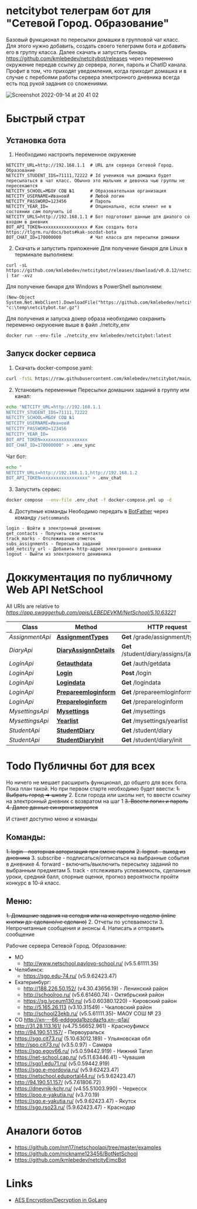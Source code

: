 # netcitybot телеграм бот для "Сетевой Город. Образование"

Базовый функционал по пересылки домашки в групповой чат класс.
Для этого нужно добавить, создать своего телеграмм бота и добавить его в группу класса.
Далее скачать и запустить бинарь https://github.com/kmlebedev/netcitybot/releases через переменно окружение передав ссылку до сервера, логин, пароль и ChatID канала.
Профит в том, что приходят уведомления, когда приходит домашка и в случае с перебоями работы сервера электронного дневника всегда есть под рукой задания со сложениями.

![Screenshot 2022-09-14 at 20 41 02](https://user-images.githubusercontent.com/9497591/190201195-276ee759-4b92-4f5c-bb31-a196b18246a0.png)

# Быстрый страт
## Установка бота
1. Необходимо настроить переменное окружение
```
NETCITY_URL=http://192.168.1.1  # URL для сервера Сетевой Город. Образование
NETCITY_STUDENT_IDS=71111,72222 # Id учеников чья домашка будет пересылаться в чат класс. Обычно это мальчик и девочка чью группы не пересекаются
NETCITY_SCHOOL=МБОУ СОШ №1      # Образовательная организация 
NETCITY_USERNAME=ИвановИ        # Любой логин
NETCITY_PASSWORD=123456         # Пароль
NETCITY_YEAR_ID=                # Опционально, если клиент не в состоянии сам получить id
NETCITY_URLS=http://192.168.1.1 # Бот подготовит данные для диалого со входом в дневник
BOT_API_TOKEN=xxxxxxxxxxxxxxxxx # Как создать бота https://tlgrm.ru/docs/bots#kak-sozdat-bota
BOT_CHAT_ID=170000000           # Чат класса для пересылки домашки                                                
```
2. Скачать и запустить приложение
Для получение бинаря для Linux в терминале выполняем:
```
curl -sL https://github.com/kmlebedev/netcitybot/releases/download/v0.0.12/netcitybot_linux_amd64.tar.gz | tar -xvz
```
Для получение бинаря для Windows в PowerShell выполняем:
```
(New-Object System.Net.WebClient).DownloadFile("https://github.com/kmlebedev/netcitybot/releases/download/v0.0.12/netcitybot_windows_amd64.zip", "c:\temp\netcitybot.tar.gz")
```
Для получения и запуска докер образа необходимо сохранить переменно окруюение выше в файл ./netcity_env
```
docker run --env-file ./netcity_env kmlebedev/netcitybot:latest 
```

## Запуск docker сервиса 
1. Скачать docker-compose.yaml:
```bash
curl -fsSL https://raw.githubusercontent.com/kmlebedev/netcitybot/main/docker/docker-compose.yml -o docker-compose.yml
```
2. Установить переменные
Пересылки домашних заданий в группу или канал:
```bash
echo "NETCITY_URL=http://192.168.1.1
NETCITY_STUDENT_IDS=71111,72222
NETCITY_SCHOOL=МБОУ СОШ №1
NETCITY_USERNAME=ИвановИ
NETCITY_PASSWORD=123456
NETCITY_YEAR_ID=
BOT_API_TOKEN=xxxxxxxxxxxxxxxxx
BOT_CHAT_ID=170000000" > .env_sync
```

Чат бот:
```bash
echo "
NETCITY_URLs=http://192.168.1.1,http://192.168.1.2
BOT_API_TOKEN=xxxxxxxxxxxxxxxxx" > .env_chat
```

3. Запустить сервис:
```bash
docker compose --env-file .env_chat -f docker-compose.yml up -d
```

4. Доступные команды 
Неободимо передать в [BotFather](https://t.me/BotFather) через команду `/setcommands`
```
login - Войти в электронный денивник
get_contacts - Получить свои контакты
track_marks - Отслеживание отметок
subs_assignments - Пересылка заданий
add_netcity_url - Добавить http-адрес электронного дневники
logout - Выйти из электронного денивника
```

# Доккументация по публичному Web API NetSchool
All URIs are relative to *https://app.swaggerhub.com/apis/LEBEDEVKM/NetSchool/5.10.63221*

Class | Method                                                                                                                    | HTTP request | Description
------------ |---------------------------------------------------------------------------------------------------------------------------| ------------- | -------------
*AssignmentApi* | [**AssignmentTypes**](https://github.com/kmlebedev/netSchoolWebApi/blob/main/go/docs/AssignmentApi.md#assignmenttypes)    | **Get** /grade/assignment/types |
*DiaryApi* | [**DiaryAssignnDetails**](https://github.com/kmlebedev/netSchoolWebApi/blob/main/go/docs/DiaryApi.md#diaryassignndetails) | **Get** /student/diary/assigns/{assignId} |
*LoginApi* | [**Getauthdata**](https://github.com/kmlebedev/netSchoolWebApi/blob/main/go/docs/LoginApi.md#getauthdata)                 | **Get** /auth/getdata |
*LoginApi* | [**Login**](https://github.com/kmlebedev/netSchoolWebApi/blob/main/go/docs/LoginApi.md#login)                             | **Post** /login |
*LoginApi* | [**Logindata**](https://github.com/kmlebedev/netSchoolWebApi/blob/main/go/docs/LoginApi.md#logindata)                     | **Get** /logindata |
*LoginApi* | [**Prepareemloginform**](https://github.com/kmlebedev/netSchoolWebApi/blob/main/go/docs/LoginApi.md#prepareemloginform)   | **Get** /prepareemloginform |
*LoginApi* | [**Prepareloginform**](https://github.com/kmlebedev/netSchoolWebApi/blob/main/go/docs/LoginApi.md#prepareloginform)       | **Get** /prepareloginform |
*MysettingsApi* | [**Mysettings**](https://github.com/kmlebedev/netSchoolWebApi/blob/main/go/docs/MysettingsApi.md#mysettings)                                          | **Get** /mysettings |
*MysettingsApi* | [**Yearlist**](https://github.com/kmlebedev/netSchoolWebApi/blob/main/go/docs/MysettingsApi.md#yearlist)                                              | **Get** /mysettings/yearlist |
*StudentApi* | [**StudentDiary**](https://github.com/kmlebedev/netSchoolWebApi/blob/main/go/docs/StudentApi.md#studentdiary)                                         | **Get** /student/diary |
*StudentApi* | [**StudentDiaryInit**](https://github.com/kmlebedev/netSchoolWebApi/blob/main/go/docs/StudentApi.md#studentdiaryinit)                                 | **Get** /student/diary/init |

# Todo Публичны бот для всех
Но ничего не мешает расширить функционал, до общего для всех бота.  Пока план такой.
Но при первом старте необходимо будет ввести:
~~1. Выбрать город => школу~~
2. Если города или школы нет, то ввести ссылку на электронный дневник с возвратом на шаг 1
~~3. Ввести логин и пароль~~
~~4. Далее данные синхронизируются~~

И станет доступно меню и команды
## Команды:
~~1. login - повторная авторизация при смене пароля~~
~~2. logout - выход из дневника~~
3. subscribe - подписаться/отписаться на выбранные события в дневнике
4. forward - включить/выключить пересылку заданий по выбранным предметам
5. track - отслеживать успеваемость, сделанные уроки, средний балл, спорные оценки, прогноз вероятности пройти конкурс в 10-й класс.

## Меню:
~~1. Домашние задания на сегодня или на конкретную неделю (inline кнопки дз: сделано/не сделано)~~
2. Отчеты по успеваемости
3. Непрочитанные сообщения и анонсы
4. Написать и отправить сообщение

Рабочие сервера Сетевой Город. Образование:
* МО
  * http://www.netschool.pavlovo-school.ru/  (v5.5.61111.35)
* Челябинск:
  * https://sgo.edu-74.ru/ (v5.9.62423.47)
* Екатеринбург: 
  * http://188.226.50.152/ (v4.30.43656.19) - Ленинский район 
  * http://schoolroo.ru/ (v5.6.61460.74) - Октябрьский район
  * https://sg.lyceum130.ru/ (v5.0.60380.1220) - Кировский район
  * http://5.165.26.113  (v3.10.31549) - Чкаловский район
  * http://school23ekb.ru/ (v5.5.61111.35)- МАОУ СОШ № 23
*  СО http://xn---66-eddggda1bzcdazfq.xn--p1ai/
  * http://31.28.113.161/ (v4.75.56652.961) - Красноуфимск 
  * http://94.190.51.157/ - Первоуральск
* https://sgo.cit73.ru/ (5.10.63012.189) - Ульяновская обл
* http://spo.cit73.ru/ (v3.5.0.97) - Самара 
* https://sgo.egov66.ru/ (v5.0.59442.919) - Нижний Тагил
* https://net-school.cap.ru/ (v5.11.63446.41) - Чувашия
* https://sgo1.edu71.ru/ (v5.0.59442.919)
* https://sgo.e-mordovia.ru/ (v5.9.62423.47)
* https://netschool.eduportal44.ru/ (v5.9.62423.47)
* http://94.190.51.157/ (v5.7.61806.72)
* https://dnevnik-kchr.ru/ (v4.55.51003.990) - Черкесск
* https://poo.e-yakutia.ru/ (v3.7.0.19)
* https://sgo.e-yakutia.ru/ (v5.9.62423.47) - Якутск
* https://sgo.rso23.ru/ (5.9.62423.47) - Краснодар

# Аналоги ботов
* https://github.com/nm17/netschoolapi/tree/master/examples
* https://github.com/nickname123456/BotNetSchool
* https://github.com/kmlebedev/netcityEimcBot

# Links
* [AES Encryption/Decryption in GoLang](https://golangdocs.com/aes-encryption-decryption-in-golang)